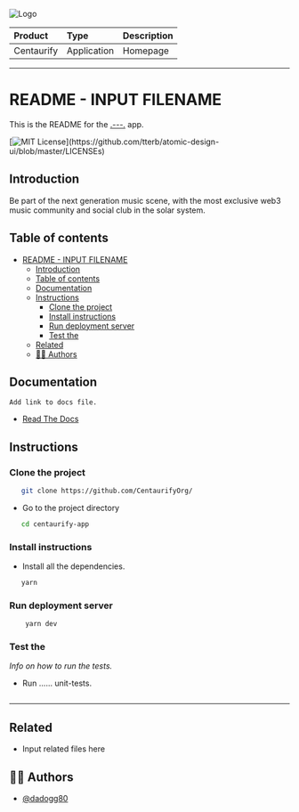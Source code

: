 ![Logo](https://www.centaurify.com/_next/image?url=%2Fimg%2Flogo%2Fcentaurify-logo.svg&w=1920&q=75)  

| Product      | Type         | Description     |
| :--------    | :-------     | :-------------- |
| Centaurify   | Application  | Homepage        |

---

# README - INPUT FILENAME

This is the README for the [.---.](https://www.centaurify.com) app.

[![MIT License](https://img.shields.io/apm/l/atomic-design-ui.svg?)](https://github.com/tterb/atomic-design-ui/blob/master/LICENSEs)

## Introduction

Be part of the next generation music scene, with the most exclusive web3 music community and social club in the solar system.

## Table of contents

- [README - INPUT FILENAME](#readme---centaurify-app)
  - [Introduction](#introduction)
  - [Table of contents](#table-of-contents)
  - [Documentation](#documentation)
  - [Instructions](#instructions)
    - [Clone the project](#clone-the-project)
    - [Install instructions](#install-instructions)
    - [Run deployment server](#run-deployment-server)
    - [Test the](#test-the)
  - [Related](#related)
  - [🧑‍⚖️ Authors](#️-authors)

## Documentation

    Add link to docs file.

- [Read The Docs](read_the_docs.md)

## Instructions

### Clone the project

 ```bash
    git clone https://github.com/CentaurifyOrg/
 ```

- Go to the project directory

 ```bash
    cd centaurify-app
 ```

### Install instructions

- Install all the dependencies.  
  
 ```bash
    yarn
 ```  

### Run deployment server

```bash
    yarn dev
```

### Test the

*Info on how to run the tests.*

- Run ...... unit-tests.  
  
 ```bash

 ```

_______________________________________

## Related

- Input related files here

## 🧑‍⚖️ Authors

- [@dadogg80](https://www.github.com/dadogg80)
